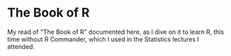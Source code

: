 # The Book of R
My read of "The Book of R" documented here, as I dive on it to learn R, this time without R Commander, which I used in the Statistics lectures I attended. 
